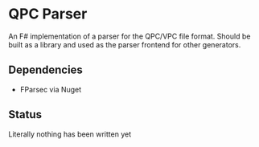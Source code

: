# QPC Parser

An F# implementation of a parser for the QPC/VPC file format. Should
be built as a library and used as the parser frontend for other generators.

## Dependencies

- FParsec via Nuget

## Status

Literally nothing has been written yet
